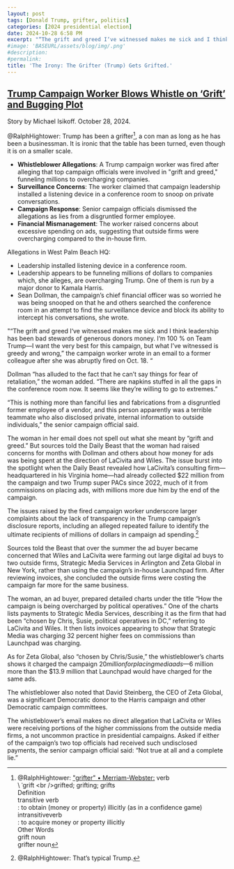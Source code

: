 ```yaml
---
layout: post
tags: [Donald Trump, grifter, politics]
categories: [2024 presidential election]
date: 2024-10-28 6:58 PM
excerpt: "“The grift and greed I‘ve witnessed makes me sick and I think leadership has been bad stewards of generous donors money. I‘m 100 % on Team Trump—I want the very best for this campaign, but what I’ve witnessed is greedy and wrong.” – anonymous campaign whistleblower"
#image: 'BASEURL/assets/blog/img/.png'
#description:
#permalink:
title: 'The Irony: The Grifter (Trump) Gets Grifted.'
---
```



## [Trump Campaign Worker Blows Whistle on ‘Grift’ and Bugging Plot](https://www.thedailybeast.com/donald-trump-campaign-worker-blows-whistle-on-grift-and-bugging-plot-in-bombshell-email/)

Story by Michael Isikoff. October 28, 2024.

@RalphHightower: Trump has been a grifter[^11], a con man as long as he has been a businessman. It is ironic that the table has been turned, even though it is on a smaller scale. 

[^11]: @RalphHightower: ["grifter" • Merriam-Webster:](http://www.merriam-webster.com/dictionary/grifter) verb<br />\ ˈgrift  \<br />grift​ed; grift​ing; grifts<br />Definition<br />transitive ​verb<br />: to obtain (money or property) illicitly (as in a confidence game)<br />intransitive ​verb<br />: to acquire money or property illicitly<br />Other Words<br />grift noun<br />grift​er noun

- **Whistleblower Allegations**: A Trump campaign worker was fired after alleging that top campaign officials were involved in "grift and greed," funneling millions to overcharging companies.
- **Surveillance Concerns**: The worker claimed that campaign leadership installed a listening device in a conference room to snoop on private conversations.
- **Campaign Response**: Senior campaign officials dismissed the allegations as lies from a disgruntled former employee.
- **Financial Mismanagement**: The worker raised concerns about excessive spending on ads, suggesting that outside firms were overcharging compared to the in-house firm.

Allegations in West Palm Beach HQ:

- Leadership installed listening device in a conference room. 
- Leadership appears to be funneling millions of dollars to companies which, she alleges, are overcharging Trump. One of them is run by a major donor to Kamala Harris.
- Sean Dollman, the campaign’s chief financial officer was so worried he was being snooped on that he and others searched the conference room in an attempt to find the surveillance device and block its ability to intercept his conversations, she wrote.

"“The grift and greed I‘ve witnessed makes me sick and I think leadership has been bad stewards of generous donors money. I‘m 100 % on Team Trump—I want the very best for this campaign, but what I’ve witnessed is greedy and wrong,” the campaign worker wrote in an email to a former colleague after she was abruptly fired on Oct. 18. “

Dollman “has alluded to the fact that he can’t say things for fear of retaliation,” the woman added. “There are napkins stuffed in all the gaps in the conference room now. It seems like they’re willing to go to extremes.”

“This is nothing more than fanciful lies and fabrications from a disgruntled former employee of a vendor, and this person apparently was a terrible teammate who also disclosed private, internal information to outside individuals,” the senior campaign official said.

The woman in her email does not spell out what she meant by “grift and greed.” But sources told the Daily Beast that the woman had raised concerns for months with Dollman and others about how money for ads was being spent at the direction of LaCivita and Wiles. The issue burst into the spotlight when the Daily Beast revealed how LaCivita’s consulting firm—headquartered in his Virginia home—had already collected $22 million from the campaign and two Trump super PACs since 2022, much of it from commissions on placing ads, with millions more due him by the end of the campaign.

The issues raised by the fired campaign worker underscore larger complaints about the lack of transparency in the Trump campaign’s disclosure reports, including an alleged repeated failure to identify the ultimate recipients of millions of dollars in campaign ad spending.[^21]

[^21]: @RalphHightower: That’s typical Trump. 

Sources told the Beast that over the summer the ad buyer became concerned that Wiles and LaCivita were farming out large digital ad buys to two outside firms, Strategic Media Services in Arlington and Zeta Global in New York, rather than using the campaign’s in-house Launchpad firm. After reviewing invoices, she concluded the outside firms were costing the campaign far more for the same business.

The woman, an ad buyer, prepared detailed charts under the title “How the campaign is being overcharged by political operatives.” One of the charts lists payments to Strategic Media Services, describing it as the firm that had been “chosen by Chris, Susie, political operatives in DC,” referring to LaCivita and Wiles. It then lists invoices appearing to show that Strategic Media was charging 32 percent higher fees on commissions than Launchpad was charging.

As for Zeta Global, also “chosen by Chris/Susie,” the whistleblower’s charts shows it charged the campaign $20 million for placing media ads—$6 million more than the $13.9 million that Launchpad would have charged for the same ads.

The whistleblower also noted that David Steinberg, the CEO of Zeta Global, was a significant Democratic donor to the Harris campaign and other Democratic campaign committees.

The whistleblower’s email makes no direct allegation that LaCivita or Wiles were receiving portions of the higher commissions from the outside media firms, a not uncommon practice in presidential campaigns. Asked if either of the campaign’s two top officials had received such undisclosed payments, the senior campaign official said: “Not true at all and a complete lie.”
